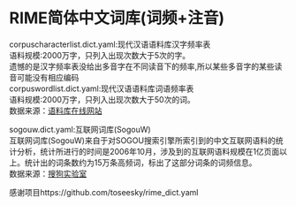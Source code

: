 RIME简体中文词库(词频+注音)
=
corpuscharacterlist.dict.yaml:现代汉语语料库汉字频率表<br>语料规模:2000万字，只列入出现次数大于5次的字。<br>
遗憾的是汉字频率表没给出多音字在不同读音下的频率,所以某些多音字的某些读音可能没有相应编码<br>
corpuswordlist.dict.yaml:现代汉语语料库词语频率表<br>语料规模:2000万字，只列入出现次数大于50次的词。<br>
数据来源：[语料库在线网站](http://www.cncorpus.org)<br>

sogouw.dict.yaml:互联网词库(SogouW)<br>
互联网词库(SogouW)来自于对SOGOU搜索引擎所索引到的中文互联网语料的统计分析，统计所进行的时间是2006年10月，涉及到的互联网语料规模在1亿页面以上。统计出的词条数约为15万条高频词，标出了这部分词条的词频信息。<br>
数据来源：[搜狗实验室](http://www.sogou.com/labs/resource/w.php)<br>

感谢项目https://github.com/toseesky/rime_dict.yaml
